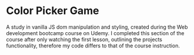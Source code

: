 # Color Picker Game
A study in vanilla JS dom manipulation and styling, created during the Web development bootcamp course on Udemy.
I completed this section of the course after only watching the first lesson, outlining the projects functionality, therefore my code differs to that of the course instruction.
